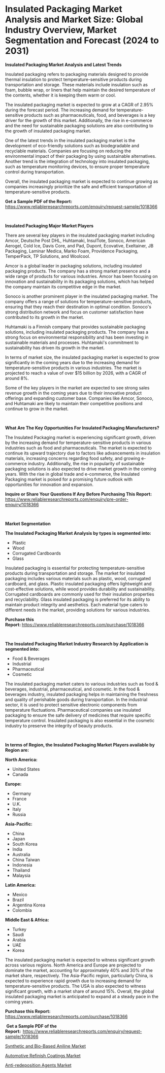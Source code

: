 <p><h1>Insulated Packaging Market Analysis and Market Size: Global Industry Overview, Market Segmentation and Forecast (2024 to 2031)</h1></p><p><strong>Insulated Packaging Market Analysis and Latest Trends</strong></p>
<p><p>Insulated packaging refers to packaging materials designed to provide thermal insulation to protect temperature-sensitive products during transportation and storage. These materials include insulation such as foam, bubble wrap, or liners that help maintain the desired temperature of the contents, whether it is keeping them warm or cool.</p><p>The insulated packaging market is expected to grow at a CAGR of 2.95% during the forecast period. The increasing demand for temperature-sensitive products such as pharmaceuticals, food, and beverages is a key driver for the growth of this market. Additionally, the rise in e-commerce and the need for sustainable packaging solutions are also contributing to the growth of insulated packaging market.</p><p>One of the latest trends in the insulated packaging market is the development of eco-friendly solutions such as biodegradable and recyclable materials. Companies are focusing on reducing the environmental impact of their packaging by using sustainable alternatives. Another trend is the integration of technology into insulated packaging, such as temperature monitoring devices, to ensure proper temperature control during transportation.</p><p>Overall, the insulated packaging market is expected to continue growing as companies increasingly prioritize the safe and efficient transportation of temperature-sensitive products.</p></p>
<p><strong>Get a Sample PDF of the Report:&nbsp;</strong> <a href="https://www.reliableresearchreports.com/enquiry/request-sample/1018366">https://www.reliableresearchreports.com/enquiry/request-sample/1018366</a></p>
<p>&nbsp;</p>
<p><strong>Insulated Packaging Major Market Players</strong></p>
<p><p>There are several key players in the insulated packaging market including Amcor, Deutsche Post DHL, Huhtamaki, InsulTote, Sonoco, American Aerogel, Cold Ice, Davis Core, and Pad, Dupont, Ecovative, Exeltainer, JB Packaging, Laminar Medica, Marko Foam, Providence Packaging, TemperPack, TP Solutions, and Woolcool.</p><p>Amcor is a global leader in packaging solutions, including insulated packaging products. The company has a strong market presence and a wide range of products for various industries. Amcor has been focusing on innovation and sustainability in its packaging solutions, which has helped the company maintain its competitive edge in the market.</p><p>Sonoco is another prominent player in the insulated packaging market. The company offers a range of solutions for temperature-sensitive products, ensuring that they reach their destination in optimal condition. Sonoco's strong distribution network and focus on customer satisfaction have contributed to its growth in the market.</p><p>Huhtamaki is a Finnish company that provides sustainable packaging solutions, including insulated packaging products. The company has a strong focus on environmental responsibility and has been investing in sustainable materials and processes. Huhtamaki's commitment to sustainability has driven its growth in the market.</p><p>In terms of market size, the insulated packaging market is expected to grow significantly in the coming years due to the increasing demand for temperature-sensitive products in various industries. The market is projected to reach a value of over $15 billion by 2026, with a CAGR of around 8%.</p><p>Some of the key players in the market are expected to see strong sales revenue growth in the coming years due to their innovative product offerings and expanding customer base. Companies like Amcor, Sonoco, and Huhtamaki are likely to maintain their competitive positions and continue to grow in the market.</p></p>
<p>&nbsp;</p>
<p><strong>What Are The Key Opportunities For Insulated Packaging Manufacturers?</strong></p>
<p><p>The Insulated Packaging market is experiencing significant growth, driven by the increasing demand for temperature-sensitive products in various industries such as food and pharmaceuticals. The market is expected to continue its upward trajectory due to factors like advancements in insulation materials, increasing concerns regarding food safety, and growing e-commerce industry. Additionally, the rise in popularity of sustainable packaging solutions is also expected to drive market growth in the coming years. With the rise in global trade and e-commerce, the Insulated Packaging market is poised for a promising future outlook with opportunities for innovation and expansion.</p></p>
<p><strong>Inquire or Share Your Questions If Any Before Purchasing This Report:</strong> <a href="https://www.reliableresearchreports.com/enquiry/pre-order-enquiry/1018366">https://www.reliableresearchreports.com/enquiry/pre-order-enquiry/1018366</a></p>
<p>&nbsp;</p>
<p><strong>Market Segmentation</strong></p>
<p><strong>The Insulated Packaging Market Analysis by types is segmented into:</strong></p>
<p><ul><li>Plastic</li><li>Wood</li><li>Corrugated Cardboards</li><li>Glass</li></ul></p>
<p><p>Insulated packaging is essential for protecting temperature-sensitive products during transportation and storage. The market for insulated packaging includes various materials such as plastic, wood, corrugated cardboard, and glass. Plastic insulated packaging offers lightweight and cost-effective solutions, while wood provides durability and sustainability. Corrugated cardboards are commonly used for their insulation properties and recyclability. Glass insulated packaging is preferred for its ability to maintain product integrity and aesthetics. Each material type caters to different needs in the market, providing solutions for various industries.</p></p>
<p><strong>Purchase this Report:&nbsp;</strong><a href="https://www.reliableresearchreports.com/purchase/1018366">https://www.reliableresearchreports.com/purchase/1018366</a></p>
<p>&nbsp;</p>
<p><strong>The Insulated Packaging Market Industry Research by Application is segmented into:</strong></p>
<p><ul><li>Food & Beverages</li><li>Industrial</li><li>Pharmaceutical</li><li>Cosmetic</li></ul></p>
<p><p>The insulated packaging market caters to various industries such as food & beverages, industrial, pharmaceutical, and cosmetic. In the food & beverages industry, insulated packaging helps in maintaining the freshness and quality of perishable goods during transportation. In the industrial sector, it is used to protect sensitive electronic components from temperature fluctuations. Pharmaceutical companies use insulated packaging to ensure the safe delivery of medicines that require specific temperature control. Insulated packaging is also essential in the cosmetic industry to preserve the integrity of beauty products.</p></p>
<p>&nbsp;</p>
<p><strong>In terms of Region, the Insulated Packaging Market Players available by Region are:</strong></p>
<p>
    <p> <strong> North America: </strong>
        <ul>
            <li>United States</li>
            <li>Canada</li>
        </ul>
        </p> 
    <p> <strong> Europe: </strong>
        <ul>
            <li>Germany</li>
            <li>France</li>
            <li>U.K.</li>
            <li>Italy</li>
            <li>Russia</li>
        </ul>
        </p> 
    <p> <strong> Asia-Pacific: </strong>
        <ul>
            <li>China</li>
            <li>Japan</li>
            <li>South Korea</li>
            <li>India</li>
            <li>Australia</li>
            <li>China Taiwan</li>
            <li>Indonesia</li>
            <li>Thailand</li>
            <li>Malaysia</li>
        </ul>
        </p> 
    <p> <strong> Latin America: </strong>
        <ul>
            <li>Mexico</li>
            <li>Brazil</li>
            <li>Argentina Korea</li>
            <li>Colombia</li>
        </ul>
        </p> 
    <p> <strong> Middle East & Africa: </strong>
        <ul>
            <li>Turkey</li>
            <li>Saudi</li>
            <li>Arabia</li>
            <li>UAE</li>
            <li>Korea</li>
        </ul>
    </p>
    </p>
<p><p>The insulated packaging market is expected to witness significant growth across various regions. North America and Europe are projected to dominate the market, accounting for approximately 40% and 30% of the market share, respectively. The Asia-Pacific region, particularly China, is expected to experience rapid growth due to increasing demand for temperature-sensitive products. The USA is also expected to witness significant growth, with a market share of around 15%. Overall, the global insulated packaging market is anticipated to expand at a steady pace in the coming years.</p></p>
<p><strong>Purchase this Report: </strong><a href="https://www.reliableresearchreports.com/purchase/1018366">https://www.reliableresearchreports.com/purchase/1018366</a></p>
<p>&nbsp;<strong>Get a Sample PDF of the Report:&nbsp;&nbsp;</strong><a href="https://www.reliableresearchreports.com/enquiry/request-sample/1018366">https://www.reliableresearchreports.com/enquiry/request-sample/1018366</a></p>
<p><strong></strong></p>
<p><p><a href="https://view.publitas.com/reportprime-1/synthetic-and-bio-based-aniline-market-size-market-trends-and-growth-outlook-forecasted-for-period-from-2023-to-2030/">Synthetic and Bio-Based Aniline Market</a></p><p><a href="https://view.publitas.com/reportprime-1/automotive-refinish-coatings-market-size-reflecting-a-forecast-till-2030-market-by-type-by-application-and-by-geography/">Automotive Refinish Coatings Market</a></p><p><a href="https://view.publitas.com/reportprime-1/anti-redeposition-agents-market-research-report-provides-thorough-industry-overview-which-offers-an-in-depth-analysis-of-product-trends-and-new-market-divisions/">Anti-redeposition Agents Market</a></p></p>
